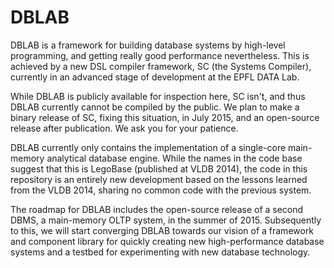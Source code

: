 DBLAB
======

DBLAB is a framework for building database systems by high-level programming, and getting really good performance nevertheless. This is achieved by a new DSL
compiler framework, SC (the Systems Compiler), currently in an advanced
stage of development at the EPFL DATA Lab.

While DBLAB is publicly available for inspection here, SC isn't, and
thus DBLAB currently cannot be compiled by the public. We plan to make a
binary release of SC, fixing this situation, in July 2015,
and an open-source release after publication.  We ask you for your patience.

DBLAB currently only contains the implementation of a single-core main-memory analytical database engine. While the names in the code base suggest that
this is LegoBase (published at VLDB 2014), the code in this repository 
is an entirely new development based on the lessons learned from the VLDB 2014,
sharing no common code with the previous system.

The roadmap for DBLAB includes the open-source release of a second DBMS, a 
main-memory OLTP system, in the summer of 2015. Subsequently to this, we will
start converging DBLAB towards our vision of a framework and component library
for quickly creating new high-performance database systems and a testbed for
experimenting with new database technology.




